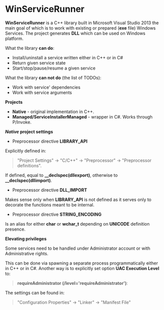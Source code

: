 WinServiceRunner
================

**WinServiceRunner** is a C++ library built in Microsoft Visual Studio 2013 the main goal of which is to work with existing or prepared (**exe** file) Windows Services. The project generates **DLL** which can be used on Windows platform.

What the library **can do**:

 * Install/uninstall a service written either in C++ or in C#
 * Return given service state
 * Start/stop/pause/resume a given service

What the library **can not do** (the list of TODOs):

 * Work with service' dependencies
 * Work with service arguments

**Projects**

* **Native** - original implementation in C++.
* **Managed/ServiceInstallerManaged** - wrapper in C#. Works through P/Invoke.

**_Native_ project settings**

* Preprocessor directive **LIBRARY_API**  
 
Explicitly defined in: 
>"Project Settings" -> "C/C++" -> "Preprocessor" -> "Preprocessor definitions".
   
If defined, equal to **\_\_declspec(dllexport)**, otherwise to **\_\_declspec(dllimport)**.

* Preprocessor directive **DLL_IMPORT**

Makes sense only when **LIBRARY_API** is not defined as it serves only to decorate the functions meant to be internal.

* Preprocessor directive **STRING_ENCODING**

Is an alias for either **char** or **wchar_t** depending on **UNICODE** definition presence.

**Elevating privileges**

Some services need to be handled under Administrator account or with Administrative rights. 

This can be done via spawning a separate process programmatically either in C++ or in C#. Another way is to explicitly set option **UAC Execution Level** to:

> **requireAdministrator (/level='requireAdministrator')**: 

The settings can be found in:

> "Configuration Properties" -> "Linker" -> "Manifest File"
